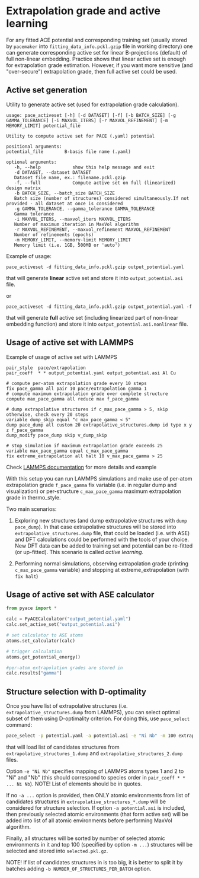 # Extrapolation grade and active learning 

For any fitted ACE potential and corresponding training set 
(usually stored by `pacemaker` into `fitting_data_info.pckl.gzip` file in working directory)
one can generate corresponding active set for linear B-projections (default) of full non-linear embedding.
Practice shows that linear active set is enough for extrapolation grade estimation.
However, if you want more sensitive (and "over-secure") extrapolation grade, then full active set could be used.



## Active set generation

Utility to generate active set (used for extrapolation grade calculation).

```
usage: pace_activeset [-h] [-d DATASET] [-f] [-b BATCH_SIZE] [-g GAMMA_TOLERANCE] [-i MAXVOL_ITERS] [-r MAXVOL_REFINEMENT] [-m MEMORY_LIMIT] potential_file

Utility to compute active set for PACE (.yaml) potential

positional arguments:
potential_file        B-basis file name (.yaml)

optional arguments:
   -h, --help            show this help message and exit
   -d DATASET, --dataset DATASET
   Dataset file name, ex.: filename.pckl.gzip
   -f, --full            Compute active set on full (linearized) design matrix
   -b BATCH_SIZE, --batch_size BATCH_SIZE
   Batch size (number of structures) considered simultaneously.If not provided - all dataset at once is considered
   -g GAMMA_TOLERANCE, --gamma_tolerance GAMMA_TOLERANCE
   Gamma tolerance
   -i MAXVOL_ITERS, --maxvol_iters MAXVOL_ITERS
   Number of maximum iteration in MaxVol algorithm
   -r MAXVOL_REFINEMENT, --maxvol_refinement MAXVOL_REFINEMENT
   Number of refinements (epochs)
   -m MEMORY_LIMIT, --memory-limit MEMORY_LIMIT
   Memory limit (i.e. 1GB, 500MB or 'auto')
```

Example of usage:

```
pace_activeset -d fitting_data_info.pckl.gzip output_potential.yaml
```
that will generate **linear** active set and store it into `output_potential.asi` file.

or

```
pace_activeset -d fitting_data_info.pckl.gzip output_potential.yaml -f
```
that will generate **full** active set (including linearized part of non-linear embedding function)
and store it into `output_potential.asi.nonlinear` file.

## Usage of active set with LAMMPS 

Example of usage of active set with LAMMPS
```
pair_style  pace/extrapolation
pair_coeff  * * output_potential.yaml output_potential.asi Al Cu

# compute per-atom extrapolation grade every 10 steps
fix pace_gamma all pair 10 pace/extrapolation gamma 1
# compute maximum extrapolation grade over complete structure
compute max_pace_gamma all reduce max f_pace_gamma

# dump extrapolative structures if c_max_pace_gamma > 5, skip otherwise, check every 20 steps 
variable dump_skip equal "c_max_pace_gamma < 5"
dump pace_dump all custom 20 extrapolative_structures.dump id type x y z f_pace_gamma
dump_modify pace_dump skip v_dump_skip

# stop simulation if maximum extrapolation grade exceeds 25
variable max_pace_gamma equal c_max_pace_gamma
fix extreme_extrapolation all halt 10 v_max_pace_gamma > 25
```

Check [LAMMPS documentation](https://docs.lammps.org/latest/pair_pace.html) for more details and example

With this setup you can run LAMMPS simulations and make use of per-atom extrapolation grade `f_pace_gamma` fix variable 
(i.e. in regular dump and visualization) or per-structure `c_max_pace_gamma` maximum extrapolation grade in thermo_style.

Two main scenarios:

1. Exploring new structures (and dump extrapolative structures with `dump pace_dump`).
In that case extrapolative structures will be stored into `extrapolative_structures.dump` file, that could be loaded 
(i.e. with ASE) and DFT calculations could be performed with the tools of your choice.
New DFT data can be added to training set and potential can be re-fitted (or up-fitted).
This scenario is called *active learning.* 

2. Performing normal simulations, observing extrapolation grade (printing `c_max_pace_gamma` variable)
and stopping at extreme_extrapolation (with `fix halt`)  

## Usage of active set with ASE calculator

```python
from pyace import *

calc = PyACECalculator("output_potential.yaml")
calc.set_active_set("output_potential.asi")

# set calculator to ASE atoms
atoms.set_calculator(calc)

# trigger calculation
atoms.get_potential_energy()

#per-atom extrapolation grades are stored in
calc.results["gamma"]
```

## Structure selection with D-optimality

Once you have list of extrapolative structures (i.e. `extrapolative_structures.dump` from LAMMPS), 
you can select optimal subset of them using D-optimality criterion. For doing this, use `pace_select` command:

```bash
pace_select -p potential.yaml -a potential.asi -e "Ni Nb" -m 100 extrapolative_structures_1.dump extrapolative_structures_2.dump
```
that will load  list of candidates structures from `extrapolative_structures_1.dump` and
`extrapolative_structures_2.dump` files.

Option `-e "Ni Nb"` specifies mapping of LAMMPS atoms types 1 and 2 to "Ni" and "Nb"
(this should correspond to species order in `pair_coeff * * ... Ni Nb`). 
NOTE! List of elements should be in quotes.

If no `-a ...` option is provided, then ONLY atomic environments from list of candidates structures in `extrapolative_structures_*.dump`
will be considered for structure selection.
If option `-a potential.asi` is included, then previously selected atomic environments (that form active set) will be
added into list of all atomic environments before performing MaxVol algorithm.

Finally, all structures will be sorted by number of selected atomic environments in it and top 100 (specified by option
`-m ...`)  structures will be selected and stored into  `selected.pkl.gz`.

NOTE! If list of candidates structures in is too big, it is better to split it by batches adding `-b NUMBER_OF_STRUCTURES_PER_BATCH` option.

